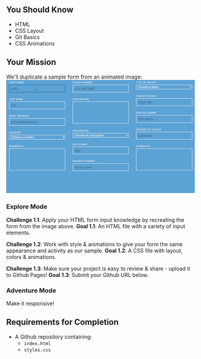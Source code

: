 ## You Should Know
- HTML
- CSS Layout
- Git Basics
- CSS Animations

## Your Mission

We'll duplicate a sample form from an animated image: ![Responsive Form](form-rwd-example.gif)

### Explore Mode

**Challenge 1.1**: Apply your HTML form input knowledge by recreating the form from the image above.
**Goal 1.1**: An HTML file with a variety of input elements.

**Challenge 1.2**: Work with style & animations to give your form the same appearance and activity as our sample.
**Goal 1.2**: A CSS file with layout, colors & animations.

**Challenge 1.3**: Make sure your project is easy to review & share - upload it to Github Pages!
**Goal 1.3**: Submit your Github URL below.

### Adventure Mode
Make it responsive!

## Requirements for Completion
- A Github repository containing:
  - `index.html`
  - `styles.css`